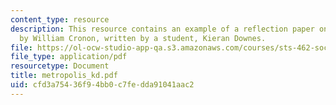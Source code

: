```yaml
---
content_type: resource
description: This resource contains an example of a reflection paper on Nature's Metropolis
  by William Cronon, written by a student, Kieran Downes.
file: https://ol-ocw-studio-app-qa.s3.amazonaws.com/courses/sts-462-social-and-political-implications-of-technology-spring-2006/cfd3a75436f94bb0c7fedda91041aac2_metropolis_kd.pdf
file_type: application/pdf
resourcetype: Document
title: metropolis_kd.pdf
uid: cfd3a754-36f9-4bb0-c7fe-dda91041aac2
---
```

